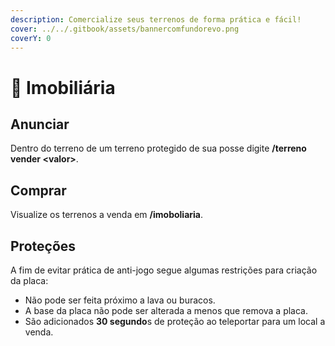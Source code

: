 ```yaml
---
description: Comercialize seus terrenos de forma prática e fácil!
cover: ../../.gitbook/assets/bannercomfundorevo.png
coverY: 0
---
```


# 💸 Imobiliária

## Anunciar

Dentro do terreno de um terreno protegido de sua posse digite **/terreno vender \<valor>**.

## Comprar

Visualize os terrenos a venda em **/imoboliaria**.

## Proteções

A fim de evitar prática de anti-jogo segue algumas restrições para criação da placa:

* Não pode ser feita próximo a lava ou buracos.
* A base da placa não pode ser alterada a menos que remova a placa.
* São adicionados **30 segundo**s de proteção ao teleportar para um local a venda.

